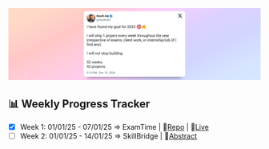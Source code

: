 ![Header Tweet](./header_tweet.png)

## 📊 Weekly Progress Tracker

- [x] Week 1: 01/01/25 - 07/01/25 => ExamTime | 📄[Repo](https://github.com/ayush-that/Exam-Time) | 📄[Live](https://examtime.vercel.app/)
- [ ] Week 2: 01/01/25 - 14/01/25 => SkillBridge | 📄[Abstract](https://www.canva.com/design/DAGXarLWr_Y/zEF5s1Z9Rhm5zDqRtZsWxA/edit?utm_content=DAGXarLWr_Y&utm_campaign=designshare&utm_medium=link2&utm_source=sharebutton)

